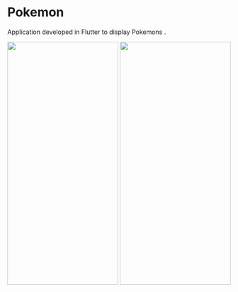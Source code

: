 # Pokemon

Application developed in Flutter to display Pokemons .


<img src="https://user-images.githubusercontent.com/28820868/111332323-b16fa600-8697-11eb-838b-282829e3c502.jpeg" width="250" height="550">
<img src="https://user-images.githubusercontent.com/28820868/111332342-b6345a00-8697-11eb-8d97-71b5221e28c1.jpeg" width="250" height="550">


